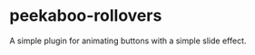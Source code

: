 peekaboo-rollovers
==================

A simple plugin for animating buttons with a simple slide effect.